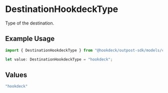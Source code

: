 # DestinationHookdeckType

Type of the destination.

## Example Usage

```typescript
import { DestinationHookdeckType } from "@hookdeck/outpost-sdk/models/components";

let value: DestinationHookdeckType = "hookdeck";
```

## Values

```typescript
"hookdeck"
```